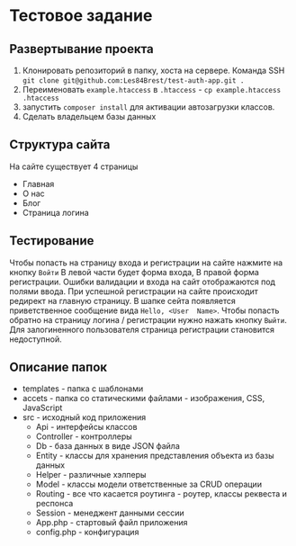 # Тестовое задание

## Развертывание проекта
1. Клонировать репозиторий в папку, хоста на сервере. Команда SSH
`git clone git@github.com:Les84Brest/test-auth-app.git .`
2. Переименовать `example.htaccess` в `.htaccess` - 
`cp example.htaccess .htaccess`
3. запустить `composer install` для активации автозагрузки классов.
4. Сделать владельцем базы данных 

## Структура сайта
На сайте существует 4 страницы
- Главная
- О нас
- Блог
- Страница логина

##  Тестирование
Чтобы попасть на страницу входа и регистрации на сайте нажмите на кнопку `Войти`
В левой части будет форма входа, В правой форма регистрации.
Ошибки валидации и входа  на сайт отображаются под полями ввода.
При успешной регистрации на сайте происходит редирект на главную страницу. В шапке сейта появляется приветственное сообщение вида `Hello, <User  Name>`. Чтобы попасть обратно на страницу логина / регистрации нужно нажать кнопку `Выйти`. Для залогиненного пользователя страница регистрации становится недоступной.

## Описание папок

- templates - папка с шаблонами
- accets - папка со статическими файлами - изображения, CSS, JavaScript
- src - исходный код приложения
    - Api - интерфейсы классов
    - Controller - контроллеры
    - Db - база данных в виде JSON файла
    - Entity - классы для хранения представления объекта из базы данных
    - Helper - различные хэлперы
    - Model - классы модели ответственные за CRUD операции
    - Routing - все что касается роутинга - роутер, классы реквеста и респонса
    - Session - менеджент данными сессии
    - App.php - стартовый файл приложения
    - config.php - конфигурация



